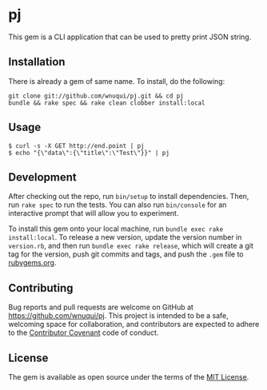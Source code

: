 # pj

This gem is a CLI application that can be used to pretty print JSON string.

## Installation

There is already a gem of same name. To install, do the following:

```shell
git clone git://github.com/wnuqui/pj.git && cd pj
bundle && rake spec && rake clean clobber install:local
```

## Usage

    $ curl -s -X GET http://end.point | pj
    $ echo "{\"data\":{\"title\":\"Test\"}}" | pj

## Development

After checking out the repo, run `bin/setup` to install dependencies. Then, run `rake spec` to run the tests. You can also run `bin/console` for an interactive prompt that will allow you to experiment.

To install this gem onto your local machine, run `bundle exec rake install:local`. To release a new version, update the version number in `version.rb`, and then run `bundle exec rake release`, which will create a git tag for the version, push git commits and tags, and push the `.gem` file to [rubygems.org](https://rubygems.org).

## Contributing

Bug reports and pull requests are welcome on GitHub at https://github.com/wnuqui/pj. This project is intended to be a safe, welcoming space for collaboration, and contributors are expected to adhere to the [Contributor Covenant](http://contributor-covenant.org) code of conduct.


## License

The gem is available as open source under the terms of the [MIT License](http://opensource.org/licenses/MIT).
